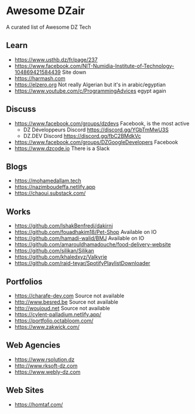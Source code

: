 # Awesome DZair

A curated list of Awesome DZ Tech

## Learn

* https://www.usthb.dz/fr/page/237
* https://www.facebook.com/NIT-Numidia-Institute-of-Technology-104869421584439 Site down
* https://harmash.com
* https://elzero.org Not really Algerian but it's in arabic/egyptian
* https://www.youtube.com/c/ProgrammingAdvices egypt again

## Discuss

* https://www.facebook.com/groups/dzdevs Facebook, is the most active
  * DZ Développeurs Discord https://discord.gg/YGbTmMwU3S
  * DZ.DEV Discord https://discord.gg/fbC2BMdkVc
* https://www.facebook.com/groups/DZGoogleDevelopers Facebook
* https://www.dzcode.io There is a Slack

## Blogs

* https://mohamedallam.tech
* https://nazimboudeffa.netlify.app
* https://chaoui.substack.com/

## Works

* https://github.com/IshakBenfredj/dakirni
* https://github.com/fouadhakim18/Pet-Shop Available on IO
* https://github.com/hamadi-walid/BMJ Available on IO
* https://github.com/amarouldhamadouche/food-delivery-website
* https://github.com/silikan/Silikan
* https://github.com/khaledxyz/Valkyrie
* https://github.com/raid-teyar/SpotifyPlaylistDownloader

## Portfolios

* https://charafe-dev.com Source not available
* http://www.besred.be Source not available
* http://woujoud.net Source not available
* https://cylent-palladium.netlify.app/
* https://portfolio.octabloom.com/
* https://www.zakwick.com/

## Web Agencies

* https://www.rsolution.dz
* http://www.rksoft-dz.com
* https://www.webly-dz.com

## Web Sites

* https://homtaf.com/
